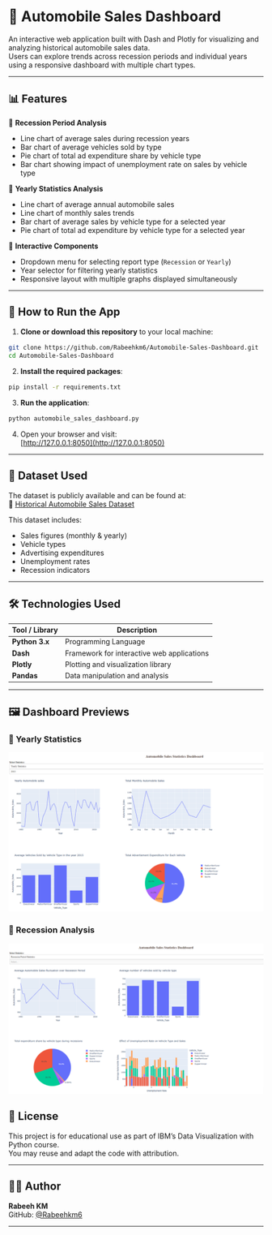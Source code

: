 
# 🚗 Automobile Sales Dashboard

An interactive web application built with Dash and Plotly for visualizing and analyzing historical automobile sales data.  
Users can explore trends across recession periods and individual years using a responsive dashboard with multiple chart types.

---

## 📊 Features

🔸 **Recession Period Analysis**
- Line chart of average sales during recession years
- Bar chart of average vehicles sold by type
- Pie chart of total ad expenditure share by vehicle type
- Bar chart showing impact of unemployment rate on sales by vehicle type

🔸 **Yearly Statistics Analysis**
- Line chart of average annual automobile sales
- Line chart of monthly sales trends
- Bar chart of average sales by vehicle type for a selected year
- Pie chart of total ad expenditure by vehicle type for a selected year

🔸 **Interactive Components**
- Dropdown menu for selecting report type (`Recession` or `Yearly`)
- Year selector for filtering yearly statistics
- Responsive layout with multiple graphs displayed simultaneously

---

## 🚀 How to Run the App

1. **Clone or download this repository** to your local machine:

```bash
git clone https://github.com/Rabeehkm6/Automobile-Sales-Dashboard.git
cd Automobile-Sales-Dashboard
```

2. **Install the required packages**:

```bash
pip install -r requirements.txt
```

3. **Run the application**:

```bash
python automobile_sales_dashboard.py
```

4. Open your browser and visit:  
[http://127.0.0.1:8050](http://127.0.0.1:8050)

---

## 📂 Dataset Used

The dataset is publicly available and can be found at:  
🔗 [Historical Automobile Sales Dataset](https://cf-courses-data.s3.us.cloud-object-storage.appdomain.cloud/IBMDeveloperSkillsNetwork-DV0101EN-SkillsNetwork/Data%20Files/historical_automobile_sales.csv)

This dataset includes:
- Sales figures (monthly & yearly)
- Vehicle types
- Advertising expenditures
- Unemployment rates
- Recession indicators

---

## 🛠️ Technologies Used

| Tool / Library | Description |
|----------------|-------------|
| **Python 3.x** | Programming Language |
| **Dash**       | Framework for interactive web applications |
| **Plotly**     | Plotting and visualization library |
| **Pandas**     | Data manipulation and analysis |

---

## 🖼️ Dashboard Previews

### 🔹 Yearly Statistics 

![Yearly Statistics](Yearly_Statics.png)

### 🔹 Recession Analysis 

![Recession Analysis](Recession.png)

## 📄 License

This project is for educational use as part of IBM’s Data Visualization with Python course.  
You may reuse and adapt the code with attribution.

---

## 👨‍💻 Author

**Rabeeh KM**  
GitHub: [@Rabeehkm6](https://github.com/Rabeehkm6)

---
